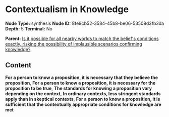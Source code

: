 # Contextualism in Knowledge

**Node Type:** synthesis
**Node ID:** 8fe9cb52-3584-45b8-be06-53508d3fb3da
**Depth:** 5
**Terminal:** No

**Parent:** [Is it possible for all nearby worlds to match the belief's conditions exactly, risking the possibility of implausible scenarios confirming knowledge?](is-it-possible-for-all-nearby-worlds-to-match-the-beliefs-conditions-exactly-risking-the-possibility-of-implausible-scenarios-confirming-knowledge-antithesis-c46682c8-0940-4a4b-b0d9-e3d1d5f63130.md)

## Content

**For a person to know a proposition, it is necessary that they believe the proposition**, **For a person to know a proposition, it is necessary for the proposition to be true**, **The standards for knowing a proposition vary depending on the context**, **In ordinary contexts, less stringent standards apply than in skeptical contexts**, **For a person to know a proposition, it is sufficient that the contextually appropriate conditions for knowledge are met**
